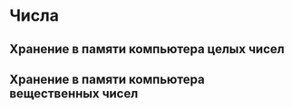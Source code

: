 # Числа

## Хранение в памяти компьютера целых чисел



## Хранение в памяти компьютера вещественных чисел


